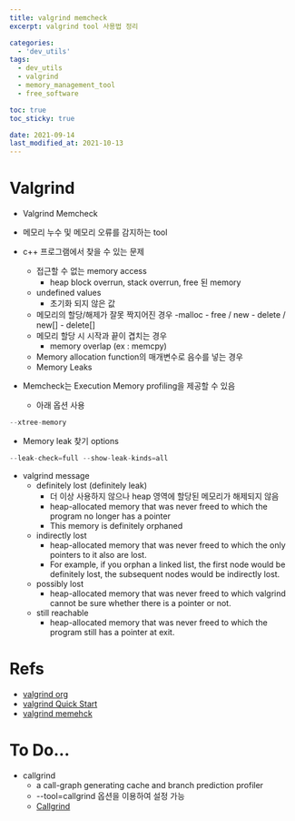 ```yaml
---
title: valgrind memcheck
excerpt: valgrind tool 사용법 정리

categories:
  - 'dev_utils'
tags:
  - dev_utils
  - valgrind
  - memory_management_tool
  - free_software

toc: true
toc_sticky: true

date: 2021-09-14
last_modified_at: 2021-10-13
---
```


# Valgrind

* Valgrind Memcheck
* 메모리 누수 및 메모리 오류를 감지하는 tool
* c++ 프로그램에서 찾을 수 있는 문제
  + 접근할 수 없는 memory access
     - heap block overrun, stack overrun, free 된 memory
  + undefined values
     - 초기화 되지 않은 값
  + 메모리의 할당/해제가 잘못 짝지어진 경우
     -malloc - free / new - delete / new[] - delete[]
  + 메모리 할당 시 시작과 끝이 겹치는 경우
     - memory overlap (ex : memcpy)
  + Memory allocation function의 매개변수로 음수를 넣는 경우
  + Memory Leaks

* Memcheck는 Execution Memory profiling을 제공할 수 있음
  + 아래 옵션 사용

```cpp
--xtree-memory
```

* Memory leak 찾기 options

```cpp
--leak-check=full --show-leak-kinds=all
```

* valgrind message
  + definitely lost (definitely leak)
    - 더 이상 사용하지 않으나 heap 영역에 할당된 메모리가 해제되지 않음
    - heap-allocated memory that was never freed to which the program no longer has a pointer
    - This memory is definitely orphaned
  + indirectly lost
    - heap-allocated memory that was never freed to which the only pointers to it also are lost.
    - For example, if you orphan a linked list, the first node would be definitely lost, the subsequent nodes would be indirectly lost.
  + possibly lost
    - heap-allocated memory that was never freed to which valgrind cannot be sure whether there is a pointer or not.
  + still reachable
    - heap-allocated memory that was never freed to which the program still has a pointer at exit.

# Refs

* [valgrind org](https://www.valgrind.org/)
* [valgrind Quick Start](https://www.valgrind.org/docs/manual/QuickStart.html)
* [valgrind memehck](https://web.stanford.edu/class/archive/cs/cs107/cs107.1218/resources/valgrind.html)

# To Do...

* callgrind
  + a call-graph generating cache and branch prediction profiler
  + --tool=callgrind 옵션을 이용하여 설정 가능
  + [Callgrind](https://valgrind.org/docs/manual/cl-manual.html)

